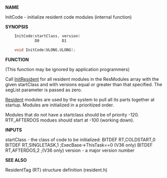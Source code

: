 
**NAME**

InitCode - initialize resident code modules (internal function)

**SYNOPSIS**

```c
    InitCode(startClass, version)
             D0          D1

    void InitCode(ULONG,ULONG);

```
**FUNCTION**

(This function may be ignored by application programmers)

Call [InitResident](InitResident.md) for all resident modules in the ResModules array
with the given startClass and with versions equal or greater than
that specified.  The segList parameter is passed as zero.

[Resident](_00A0.md) modules are used by the system to pull all its parts
together at startup.  Modules are initialized in a prioritized order.

Modules that do not have a startclass should be of priority -120.
RTF_AFTERDOS modues should start at -100 (working down).

**INPUTS**

startClass - the class of code to be initialized:
BITDEF RT,COLDSTART,0
BITDEF RT,SINGLETASK,1  ;ExecBase-&#062;ThisTask==0 (V36 only)
BITDEF RT,AFTERDOS,2    ;(V36 only)
version - a major version number

**SEE ALSO**

ResidentTag (RT) structure definition (resident.h)
